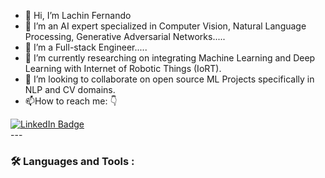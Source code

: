 - 👋 Hi, I’m Lachin Fernando
- 👀 I’m an AI expert specialized in Computer Vision, Natural Language Processing, Generative Adversarial Networks.....
- 👀 I’m a Full-stack Engineer.....
- 🌱 I’m currently researching on integrating Machine Learning and Deep Learning with Internet of Robotic Things (IoRT).
- 💞️ I’m looking to collaborate on open source ML Projects specifically in NLP and CV domains.
- :mailbox:How to reach me: :point_down:
<div id="badges">
  <a href="https://www.linkedin.com/in/lachin-fernando/">
    <img src="https://img.shields.io/badge/LinkedIn-blue?style=for-the-badge&logo=linkedin&logoColor=white" alt="LinkedIn Badge"/>
  </a>
</div>
---

### :hammer_and_wrench: Languages and Tools :

<!---
LNF970203/LNF970203 is a ✨ special ✨ repository because its `README.md` (this file) appears on your GitHub profile.
You can click the Preview link to take a look at your changes.
--->
